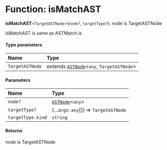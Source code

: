 # Function: isMatchAST

**isMatchAST**<`TargetASTNode`>(`node?`, `targetType?`): node is TargetASTNode

isMatchAST is same as ASTMatch.is

#### Type parameters

| Name | Type |
| :------ | :------ |
| `TargetASTNode` | extends [`ASTNode`](/auto-docs/fixed-layout-editor/classes/ASTNode.md)<`any`, `TargetASTNode`> |

#### Parameters

| Name | Type |
| :------ | :------ |
| `node?` | [`ASTNode`](/auto-docs/fixed-layout-editor/classes/ASTNode.md)<`any`> |
| `targetType?` | (...`args`: `any`\[]) => `TargetASTNode` |
| `targetType.kind` | `string` |

#### Returns

node is TargetASTNode

